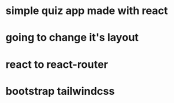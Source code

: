 # simple quiz app made with react
# going to change it's layout 
# react to react-router
# bootstrap tailwindcss
